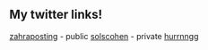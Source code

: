 ## My twitter links!

[zahraposting](https://twitter.com/ZahraPosting) - public
[solscohen](https://twitter.com/solscohen) - private
[hurrnngg](https://twitter.com/hurrnngg)
